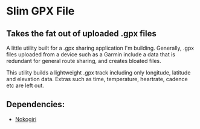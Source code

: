 # Slim GPX File
## Takes the fat out of uploaded .gpx files

A little utility built for a .gpx sharing application I'm building. Generally, 
.gpx files uploaded from a device such as a Garmin include a data that is 
redundant for general route sharing, and creates bloated files. 

This utility builds a lightweight .gpx track including only longitude, latitude 
and elevation data. Extras such as time, temperature, heartrate, cadence etc are 
left out.

## Dependencies:
- [Nokogiri](http://nokogiri.org/)
